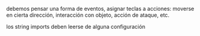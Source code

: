 debemos pensar una forma de eventos, asignar teclas a acciones: moverse en cierta dirección, interacción con objeto, acción de ataque, 
etc.

los string imports deben leerse de alguna configuración